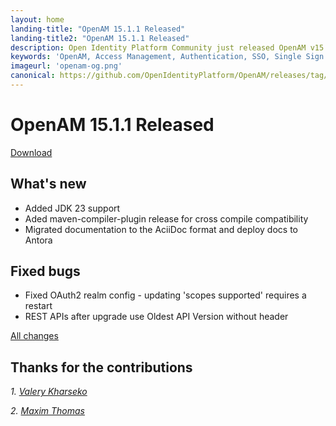 ```yaml
---
layout: home
landing-title: "OpenAM 15.1.1 Released"
landing-title2: "OpenAM 15.1.1 Released"
description: Open Identity Platform Community just released OpenAM v15.1.1
keywords: 'OpenAM, Access Management, Authentication, SSO, Single Sign On, Open Identity Platform, Release, Documentation'
imageurl: 'openam-og.png'
canonical: https://github.com/OpenIdentityPlatform/OpenAM/releases/tag/15.1.1
---
```

# OpenAM 15.1.1 Released

[Download](https://github.com/OpenIdentityPlatform/OpenAM/releases/tag/15.1.1)


## What's new
* Added JDK 23 support
* Aded maven-compiler-plugin release for cross compile compatibility
* Migrated documentation to the AciiDoc format and deploy docs to Antora
 
## Fixed bugs
* Fixed OAuth2 realm config - updating 'scopes supported' requires a restart
* REST APIs after upgrade use Oldest API Version without header


[All changes](https://github.com/OpenIdentityPlatform/OpenAM/compare/15.1.0...15.1.1)

## Thanks for the contributions

<i id="vharseko"><i>1. <a href="https://github.com/vharseko" target="_blank">Valery Kharseko</a></i>

<i id="maximthomas"><i>2. <a href="https://github.com/maximthomas" target="_blank">Maxim Thomas</a></i>

